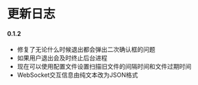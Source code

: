 # 更新日志
#### 0.1.2

- 修复了无论什么时候退出都会弹出二次确认框的问题
- 如果用户退出会及时终止后台进程
- 现在可以使用配置文件设置扫描旧文件的间隔时间和文件过期时间
- WebSocket交互信息由纯文本改为JSON格式